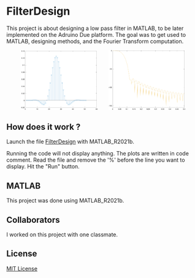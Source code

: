 # FilterDesign
This project is about designing a low pass filter in MATLAB, to be later implemented on the Adruino Due platform.
The goal was to get used to MATLAB, designing methods, and the Fourier Transform computation.

<p align="center">
  <img src="img/task1-hL.png" width=40% height=40% alt="Low pass filter h (time domain)">
  &nbsp; &nbsp; &nbsp;
  <img src="img/task1-FhL.png" width=40% height=40% alt="Low pass filter H (frequency domain)">
</p>

## How does it work ?
Launch the file [FilterDesign](FilterDesign.m) with MATLAB_R2021b.

Running the code will not display anything.
The plots are written in code comment. Read the file and remove the '%' before the line you want to display.
Hit the "Run" button.

## MATLAB
This project was done using MATLAB_R2021b.

## Collaborators
I worked on this project with one classmate.

## License
[MIT License](LICENSE)
